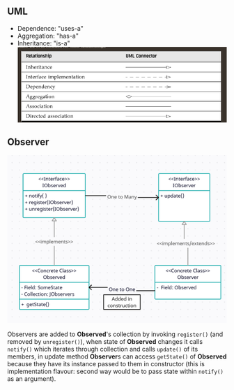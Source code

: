 ## UML
- Dependence: "uses-a"
- Aggregation: "has-a"
- Inheritance: "is-a"
![img.png](../resources/img.png)
## Observer
![img.png](../resources/ObserverPatternUML.PNG)   

Observers are added to **Observed**'s collection by invoking `register()` (and removed by `unregister()`), when state of **Observed**
changes it calls `notify()` which iterates through collection and calls `update()` of its members, in update method **Observer**s
can access `getState()` of **Observed** because they have its instance passed to them in constructor (this is implementation
flavour: second way would be to pass state within `notify()` as an argument).

